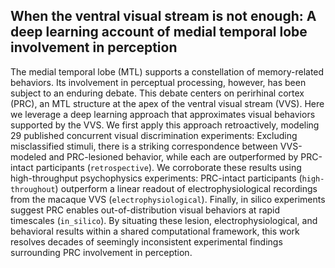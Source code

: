 ## When the ventral visual stream is not enough: A deep learning account of medial temporal lobe involvement in perception

The medial temporal lobe (MTL) supports a constellation of memory-related behaviors. Its involvement in perceptual processing, however, has been subject to an enduring debate. This debate centers on perirhinal cortex (PRC), an MTL structure at the apex of the ventral visual stream (VVS). Here we leverage a deep learning approach that approximates visual behaviors supported by the VVS. We first apply this approach retroactively, modeling 29 published concurrent visual discrimination experiments: Excluding misclassified stimuli, there is a striking correspondence between VVS-modeled and PRC-lesioned behavior, while each are outperformed by PRC-intact participants (`retrospective`). We corroborate these results using high-throughput psychophysics experiments: PRC-intact participants (`high-throughout`) outperform a linear readout of electrophysiological recordings from the macaque VVS (`electrophysiological`). Finally, in silico experiments suggest PRC enables out-of-distribution visual behaviors at rapid timescales (`in_silico`). By situating these lesion, electrophysiological, and behavioral results within a shared computational framework, this work resolves decades of seemingly inconsistent experimental findings surrounding PRC involvement in perception. 
